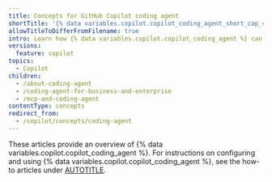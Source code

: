 ```yaml
---
title: Concepts for GitHub Copilot coding agent
shortTitle: '{% data variables.copilot.copilot_coding_agent_short_cap_c %}'
allowTitleToDifferFromFilename: true
intro: Learn how {% data variables.copilot.copilot_coding_agent %} can carry out coding tasks for you, working independently in the same workflow you use yourself.
versions:
  feature: copilot
topics:
  - Copilot
children:
  - /about-coding-agent
  - /coding-agent-for-business-and-enterprise
  - /mcp-and-coding-agent
contentType: concepts
redirect_from:
  - /copilot/concepts/coding-agent
---
```


These articles provide an overview of {% data variables.copilot.copilot_coding_agent %}. For instructions on configuring and using {% data variables.copilot.copilot_coding_agent %}, see the how-to articles under [AUTOTITLE](/copilot/how-tos/use-copilot-agents/coding-agent).
